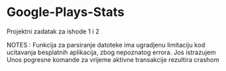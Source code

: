 # Google-Plays-Stats
Projektni zadatak za ishode 1 i 2


NOTES :
Funkcija za parsiranje datoteke ima ugradjenu limitaciju kod ucitavanja besplatnih aplikacija, zbog nepoznatog errora. Jos istrazujem
Unos pogresne komande za vrijeme aktivne transakcije rezultira crashom
